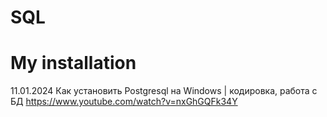 # SQL

# My installation 
11.01.2024 Как установить Postgresql на Windows | кодировка, работа с БД
https://www.youtube.com/watch?v=nxGhGQFk34Y
